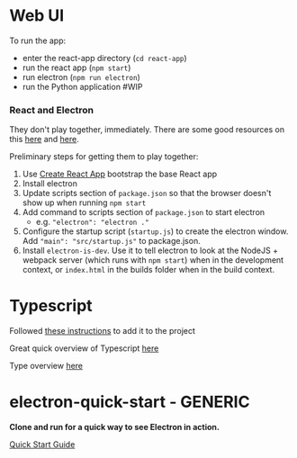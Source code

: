 # Web UI

To run the app:

- enter the react-app directory (`cd react-app`)
- run the react app (`npm start`)
- run electron (`npm run electron`)
- run the Python application #WIP

### React and Electron 

They don't play together, immediately. There are some good resources on this [here](https://jsmanifest.com/create-your-first-react-desktop-application-in-electron-with-hot-reload/) and [here](https://medium.com/@johndyer24/building-a-production-electron-create-react-app-application-with-shared-code-using-electron-builder-c1f70f0e2649).

Preliminary steps for getting them to play together: 

1. Use [Create React App](https://github.com/facebook/create-react-app) bootstrap the base React app
2. Install electron
4. Update scripts section of `package.json` so that the browser doesn't show up when running `npm start`
5. Add command to scripts section of `package.json` to start electron
    - e.g. `"electron": "electron ."`
3. Configure the startup script (`startup.js`) to create the electron window. Add `"main": "src/startup.js"` to package.json. 
1. Install `electron-is-dev`. Use it to tell electron to look at the NodeJS + webpack server (which runs with `npm start`) when in the development context, or `index.html` in the builds folder when in the build context.  

# Typescript

Followed [these instructions](https://create-react-app.dev/docs/adding-typescript/) to add it to the project

Great quick overview of Typescript [here](https://www.typescriptlang.org/docs/handbook/basic-types.html)

Type overview [here](https://www.typescriptlang.org/docs/handbook/basic-types.html)

# electron-quick-start - GENERIC

**Clone and run for a quick way to see Electron in action.**

[Quick Start Guide](https://electronjs.org/docs/tutorial/quick-start) 
